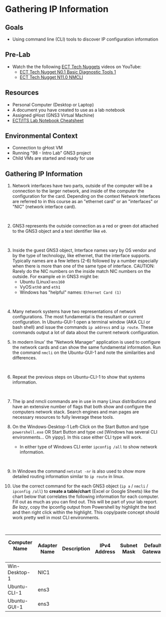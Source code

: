 # Gathering IP Information

## Goals
- Using command line (CLI) tools to discover IP configuration information

## Pre-Lab
- Watch the the following [ECT Tech Nuggets](https://www.youtube.com/@ecttechnuggets9126/featured) videos on YouTube:
  - [ECT Tech Nugget N0.1 Basic Diagnostic Tools 1](https://youtu.be/OtpzbVz7Ay8)
  - [ECT Tech Nugget N11.0 NMCLI](https://youtu.be/43F51qVz9Ds)

## Resources
- Personal Computer (Desktop or Laptop)
- A document you have created to use as a lab notebook
- Assigned gHost (GNS3 Virtual Machine)
- [ECT/ITS Lab Notebook Cheatsheet](https://github.com/OHIO-ECT/Lab-Notebook-Cheat-Sheet)

## Environmental Context
- Connection to gHost VM
- Running "98 - Intro Lab" GNS3 project
- Child VMs are started and ready for use

## Gathering IP Information

1. Network interfaces have two parts, outside of the computer will be a connection to the larger network, and inside of the computer the configuration for the card.  Depending on the context Network interfaces are referred to in this course as an "ethernet card" or an "interfaces" or "NIC" (network interface card).  
<br>

2. GNS3 represents the outside connection as a red or green dot attached to the GNS3 object and a text identifier like ``e0``.  
<br>

3. Inside the guest GNS3 object, Interface names vary by OS vendor and by the type of technology, like ethernet, that the interface supports.  Typically names are a few letters (2-6) followed by a number especially when there is more than one of the same type of interface.  CAUTION: Rarely do the NIC numbers on the inside match NIC numbers on the outside.  For example ``e0`` in GNS3 might be:
     - Ubuntu (Linux):`ens160`
     - VyOS:`eth0` and `eth1`
     - Windows has "helpful" names: `Ethernet Card (1)`
<br>

4. Many network systems have two representations of network configurations. The most fundamental is the resultant or current configuration.  In Ubuntu-GUI-1 open a terminal window (AKA CLI or bash shell) and issue the commands ``ip address`` and ``ip route``.  These commands output a lot of data about the current network configuration.

5. In modern linux' the "Network Manager" application is used to configure the network cards and can show the same fundamental information.  Run the command ``nmcli`` on the Ubuntu-GUI-1 and note the similarities and differences.
<br>
   
6. Repeat the previous steps on Ubuntu-CLI-1 to show that systems information. 
<br>

7. The ip and nmcli commands are in use in many Linux distributions and have an extensive number of flags that both show and configure the computers network stack. Search engines and man pages are necessary resources to fully leverage these tools.

8. On the Windows-Desktop-1 Left-Click on the Start Button and type `powershell.exe` OR Start Button and type `cmd` [Windows has several CLI environments... Oh yippy]. In this case either CLI type will work.
    -   In either type of Windows CLI enter `ipconfig /all` to show network information.
<br>

9. In Windows the command ``netstat -nr`` is also used to show more detailed routing information similar to ``ip route`` in linux.

10. Use the correct command for the each GNS3 object (`ip a` / `nmcli` / `ipconfig /all`) to **create a table/chart** (Excel or Google Sheets) like the chart below that correlates the following information for each computer. Fill out as much as you can find out. This will be part of your lab report. *Be lazy*, copy the ipconfig output from Powershell by highlight the text and then right click within the highlight. This copy/paste concept should work pretty well in most CLI environments.
<br>

|Computer Name &nbsp;&nbsp;&nbsp;&nbsp;&nbsp;&nbsp;&nbsp;&nbsp;&nbsp;&nbsp;&nbsp;&nbsp;&nbsp;&nbsp;&nbsp;&nbsp;&nbsp;&nbsp;&nbsp;|Adapter Name | Description | IPv4 Address | Subnet Mask | Default Gateway | IPv6 Address (if available) |
|--|--|--|--|--|--|--|
|Win-Desktop-1| NIC1 | | | | | |
|Ubuntu-CLI-1 | ens3| | | | | |
|Ubuntu-GUI-1| ens3| | | | | |

